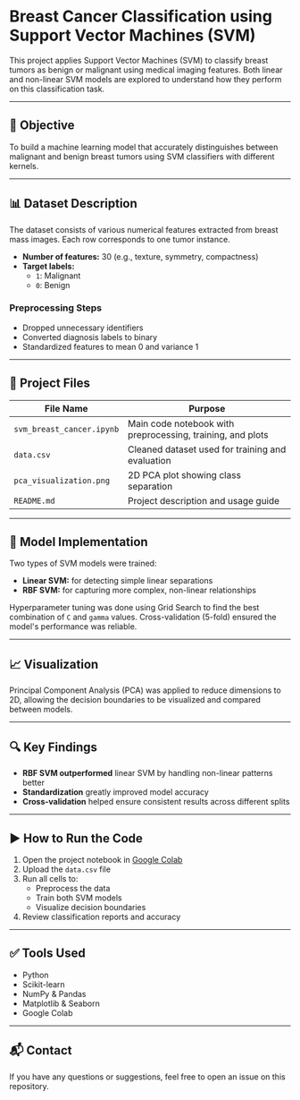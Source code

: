 # Breast Cancer Classification using Support Vector Machines (SVM)

This project applies Support Vector Machines (SVM) to classify breast tumors as benign or malignant using medical imaging features. Both linear and non-linear SVM models are explored to understand how they perform on this classification task.

---

## 📌 Objective

To build a machine learning model that accurately distinguishes between malignant and benign breast tumors using SVM classifiers with different kernels.

---

## 📊 Dataset Description

The dataset consists of various numerical features extracted from breast mass images. Each row corresponds to one tumor instance.

- **Number of features:** 30 (e.g., texture, symmetry, compactness)
- **Target labels:**
  - `1`: Malignant
  - `0`: Benign

### Preprocessing Steps

- Dropped unnecessary identifiers
- Converted diagnosis labels to binary
- Standardized features to mean 0 and variance 1

---

## 📁 Project Files

| File Name                | Purpose                                                 |
|--------------------------|---------------------------------------------------------|
| `svm_breast_cancer.ipynb`| Main code notebook with preprocessing, training, and plots |
| `data.csv`               | Cleaned dataset used for training and evaluation        |
| `pca_visualization.png`  | 2D PCA plot showing class separation                    |
| `README.md`              | Project description and usage guide                     |

---

## 🔧 Model Implementation

Two types of SVM models were trained:

- **Linear SVM:** for detecting simple linear separations
- **RBF SVM:** for capturing more complex, non-linear relationships

Hyperparameter tuning was done using Grid Search to find the best combination of `C` and `gamma` values. Cross-validation (5-fold) ensured the model's performance was reliable.

---

## 📈 Visualization

Principal Component Analysis (PCA) was applied to reduce dimensions to 2D, allowing the decision boundaries to be visualized and compared between models.

---

## 🔍 Key Findings

- **RBF SVM outperformed** linear SVM by handling non-linear patterns better
- **Standardization** greatly improved model accuracy
- **Cross-validation** helped ensure consistent results across different splits

---

## ▶️ How to Run the Code

1. Open the project notebook in [Google Colab](https://colab.research.google.com/)
2. Upload the `data.csv` file
3. Run all cells to:
   - Preprocess the data
   - Train both SVM models
   - Visualize decision boundaries
4. Review classification reports and accuracy

---

## ✅ Tools Used

- Python
- Scikit-learn
- NumPy & Pandas
- Matplotlib & Seaborn
- Google Colab

---

## 📬 Contact

If you have any questions or suggestions, feel free to open an issue on this repository.

